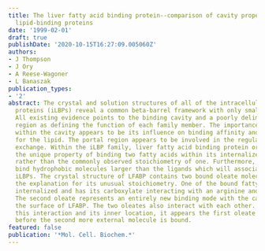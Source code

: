 ```yaml
---
title: The liver fatty acid binding protein--comparison of cavity properties of intracellular
  lipid-binding proteins
date: '1999-02-01'
draft: true
publishDate: '2020-10-15T16:27:09.005060Z'
authors:
- J Thompson
- J Ory
- A Reese-Wagoner
- L Banaszak
publication_types:
- '2'
abstract: The crystal and solution structures of all of the intracellular lipid binding
  proteins (iLBPs) reveal a common beta-barrel framework with only small local perturbations.
  All existing evidence points to the binding cavity and a poorly delimited 'portal'
  region as defining the function of each family member. The importance of local structure
  within the cavity appears to be its influence on binding affinity and specificity
  for the lipid. The portal region appears to be involved in the regulation of ligand
  exchange. Within the iLBP family, liver fatty acid binding protein or LFABP, has
  the unique property of binding two fatty acids within its internalized binding cavity
  rather than the commonly observed stoichiometry of one. Furthermore, LFABP will
  bind hydrophobic molecules larger than the ligands which will associate with other
  iLBPs. The crystal structure of LFABP contains two bound oleate molecules and provides
  the explanation for its unusual stoichiometry. One of the bound fatty acids is completely
  internalized and has its carboxylate interacting with an arginine and two serines.
  The second oleate represents an entirely new binding mode with the carboxylate on
  the surface of LFABP. The two oleates also interact with each other. Because of
  this interaction and its inner location, it appears the first oleate must be present
  before the second more external molecule is bound.
featured: false
publication: '*Mol. Cell. Biochem.*'
---
```


